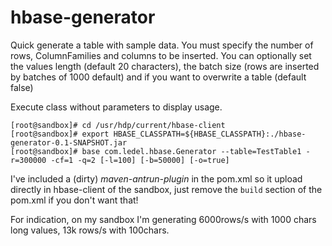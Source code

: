 # hbase-generator

Quick generate a table with sample data.
You must specify the number of rows, ColumnFamilies and columns to be inserted.
You can optionally set the values length (default 20 characters), the batch size (rows are inserted by batches of 1000 default) and if you want to overwrite a table (default false)

Execute class without parameters to display usage.
 
```
[root@sandbox]# cd /usr/hdp/current/hbase-client
[root@sandbox]# export HBASE_CLASSPATH=${HBASE_CLASSPATH}:./hbase-generator-0.1-SNAPSHOT.jar
[root@sandbox]# base com.ledel.hbase.Generator --table=TestTable1 -r=300000 -cf=1 -q=2 [-l=100] [-b=50000] [-o=true]
``` 

I've included a (dirty) *maven-antrun-plugin* in the pom.xml so it upload directly in hbase-client of the sandbox, just remove the `build` section of the pom.xml if you don't want that!

For indication, on my sandbox I'm generating 6000rows/s with 1000 chars long values, 13k rows/s with 100chars.
